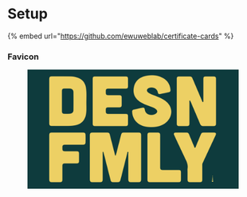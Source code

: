 # Setup

{% embed url="https://github.com/ewuweblab/certificate-cards" %}

### Favicon

<figure><img src="../.gitbook/assets/DESN-FMLYscreen.png" alt=""><figcaption></figcaption></figure>
